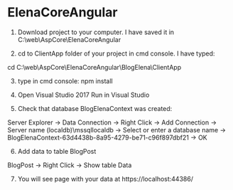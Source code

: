 # ElenaCoreAngular
1. Download project to your computer.
I have saved it in C:\web\AspCore\ElenaCoreAngular

2. cd to ClientApp folder of your project in cmd console.
I have typed:

cd C:\web\AspCore\ElenaCoreAngular\BlogElena\ClientApp

3. type in cmd console:
npm install

4. Open Visual Studio 2017
Run in Visual Studio

5. Check that database BlogElenaContext was created:

Server Explorer -> Data Connection -> Right Click ->
Add Connection -> Server name (localdb)\mssqllocaldb
-> Select or enter a database name ->
BlogElenaContext-63d4438b-8a95-4279-be71-c96f897dbf21 -> OK

6. Add data to table BlogPost 

BlogPost -> Right Click -> Show table Data

7. You will see page with your data at
https://localhost:44386/
